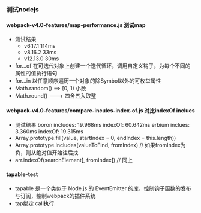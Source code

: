 ### 测试nodejs

#### webpack-v4.0-features/map-performance.js 测试map
* 测试结果
  - v6.17.1 114ms
  - v8.16.2 33ms
  - v12.13.0 30ms
* for...of 在可迭代对象上创建一个迭代循环，调用自定义钩子，为每个不同的属性的值执行语句
* for...in 以任意顺序遍历一个对象的除Symbol以外的可枚举属性
* Math.random() ==> [0, 1) 小数
* Math.round() ---> 四舍五入取整

#### webpack-v4.0-features/compare-incules-index-of.js 对比indexOf inclues
* 测试结果
  boron
    includes: 19.968ms
    indexOf: 60.642ms
  erbium
    inclues: 3.360ms
    indexOf: 19.315ms
* Array.prototype.fill(value, startIndex = 0, endIndex = this.length)) 
* Array.prototype.includes(valueToFind, fromIndex) // 如果fromIndex为负，则从绝对值开始往后找
* arr.indexOf(searchElement[, fromIndex]) // 同上

#### tapable-test 
* tapable 是一个类似于 Node.js 的 EventEmitter 的库，控制钩子函数的发布与订阅，控制webpack的插件系统
* tap绑定 call执行